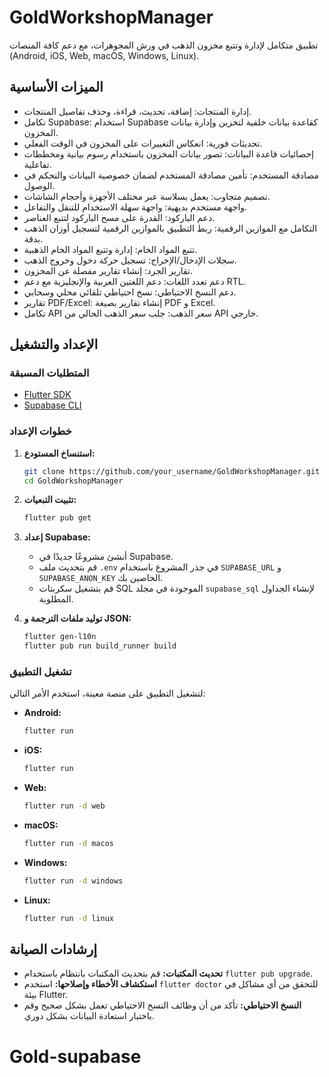 # GoldWorkshopManager

تطبيق متكامل لإدارة وتتبع مخزون الذهب في ورش المجوهرات، مع دعم كافة المنصات (Android, iOS, Web, macOS, Windows, Linux).

## الميزات الأساسية

- إدارة المنتجات: إضافة، تحديث، قراءة، وحذف تفاصيل المنتجات.
- تكامل Supabase: استخدام Supabase كقاعدة بيانات خلفية لتخزين وإدارة بيانات المخزون.
- تحديثات فورية: انعكاس التغييرات على المخزون في الوقت الفعلي.
- إحصائيات قاعدة البيانات: تصور بيانات المخزون باستخدام رسوم بيانية ومخططات تفاعلية.
- مصادقة المستخدم: تأمين مصادقة المستخدم لضمان خصوصية البيانات والتحكم في الوصول.
- تصميم متجاوب: يعمل بسلاسة عبر مختلف الأجهزة وأحجام الشاشات.
- واجهة مستخدم بديهية: واجهة سهلة الاستخدام للتنقل والتفاعل.
- دعم الباركود: القدرة على مسح الباركود لتتبع العناصر.
- التكامل مع الموازين الرقمية: ربط التطبيق بالموازين الرقمية لتسجيل أوزان الذهب بدقة.
- تتبع المواد الخام: إدارة وتتبع المواد الخام الذهبية.
- سجلات الإدخال/الإخراج: تسجيل حركة دخول وخروج الذهب.
- تقارير الجرد: إنشاء تقارير مفصلة عن المخزون.
- دعم تعدد اللغات: دعم اللغتين العربية والإنجليزية مع دعم RTL.
- دعم النسخ الاحتياطي: نسخ احتياطي تلقائي محلي وسحابي.
- تقارير PDF/Excel: إنشاء تقارير بصيغة PDF و Excel.
- تكامل API سعر الذهب: جلب سعر الذهب الحالي من API خارجي.

## الإعداد والتشغيل

### المتطلبات المسبقة

- [Flutter SDK](https://flutter.dev/docs/get-started/install)
- [Supabase CLI](https://supabase.com/docs/guides/cli)

### خطوات الإعداد

1.  **استنساخ المستودع:**
    ```bash
    git clone https://github.com/your_username/GoldWorkshopManager.git
    cd GoldWorkshopManager
    ```

2.  **تثبيت التبعيات:**
    ```bash
    flutter pub get
    ```

3.  **إعداد Supabase:**
    - أنشئ مشروعًا جديدًا في Supabase.
    - قم بتحديث ملف `.env` في جذر المشروع باستخدام `SUPABASE_URL` و `SUPABASE_ANON_KEY` الخاصين بك.
    - قم بتشغيل سكربتات SQL الموجودة في مجلد `supabase_sql` لإنشاء الجداول المطلوبة.

4.  **توليد ملفات الترجمة و JSON:**
    ```bash
    flutter gen-l10n
    flutter pub run build_runner build
    ```

### تشغيل التطبيق

لتشغيل التطبيق على منصة معينة، استخدم الأمر التالي:

-   **Android:**
    ```bash
    flutter run
    ```

-   **iOS:**
    ```bash
    flutter run
    ```

-   **Web:**
    ```bash
    flutter run -d web
    ```

-   **macOS:**
    ```bash
    flutter run -d macos
    ```

-   **Windows:**
    ```bash
    flutter run -d windows
    ```

-   **Linux:**
    ```bash
    flutter run -d linux
    ```

## إرشادات الصيانة

-   **تحديث المكتبات:** قم بتحديث المكتبات بانتظام باستخدام `flutter pub upgrade`.
-   **استكشاف الأخطاء وإصلاحها:** استخدم `flutter doctor` للتحقق من أي مشاكل في بيئة Flutter.
-   **النسخ الاحتياطي:** تأكد من أن وظائف النسخ الاحتياطي تعمل بشكل صحيح وقم باختبار استعادة البيانات بشكل دوري.



# Gold-supabase
